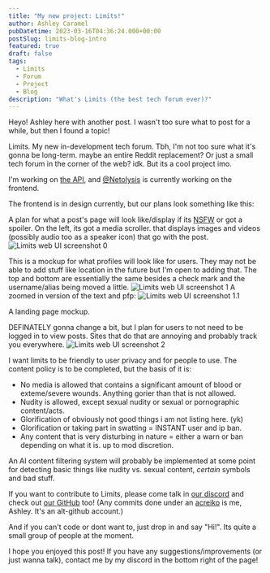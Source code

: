 ```yaml
---
title: "My new project: Limits!"
author: Ashley Caramel
pubDatetime: 2023-03-16T04:36:24.000+00:00
postSlug: limits-blog-intro
featured: true
draft: false
tags:
  - Limits
  - Forum
  - Project
  - Blog
description: "What's Limits (the best tech forum ever)?"
---
```

Heyo! Ashley here with another post.
I wasn't too sure what to post for a while, but then I found a topic!

Limits. My new in-development tech forum.
Tbh, I'm not too sure what it's gonna be long-term. maybe an entire Reddit replacement? Or just a small tech forum in the corner of the web? idk. But its a cool project imo.

I'm working on [the API](https://github.com/limit-org/limits-api), and [@Netolysis](https://github.com/netolysis) is currently working on the frontend.

The frontend is in design currently, but our plans look something like this:

A plan for what a post's page will look like/display if its [NSFW](https://en.wikipedia.org/wiki/Not_safe_for_work) or got a spoiler. On the left, its got a media scroller. that displays images and videos (possibly audio too as a speaker icon) that go with the post.
![Limits web UI screenshot 0](/blog-assets/limits-blog-intro/img-0.png)

This is a mockup for what profiles will look like for users. They may not be able to add stuff like location in the future but I'm open to adding that. The top and bottom are essentially the same besides a check mark and the username/alias being moved a little.
![Limits web UI screenshot 1](/blog-assets/limits-blog-intro/img-1.png)
A zoomed in version of the text and pfp:
![Limits web UI screenshot 1.1](/blog-assets/limits-blog-intro/img-1.1.png)

A landing page mockup.

DEFINATELY gonna change a bit, but I plan for users to not need to be logged in to view posts. Sites that do that are annoying and probably track you everywhere.
![Limits web UI screenshot 2](/blog-assets/limits-blog-intro/img-2.png)

I want limits to be friendly to user privacy and for people to use. The content policy is to be completed, but the basis of it is:
 - No media is allowed that contains a significant amount of blood or exteme/severe wounds. Anything gorier than that is not allowed.
 - Nudity is allowed, except sexual nudity or sexual or pornographic content/acts.
 - Glorification of obviously not good things i am not listing here. (yk)
 - Glorification or taking part in swatting = INSTANT user and ip ban.
 - Any content that is very disturbing in nature = either a warn or ban depending on what it is. up to mod discretion.

An AI content filtering system will probably be implemented at some point for detecting basic things like nudity vs. sexual content, _certain_ symbols and bad stuff.

If you want to contribute to Limits, please come talk in [our discord](https://discord.gg/sgYB9bcrA3) and check out [our GitHub](https://github.com/limit-org) too! 
(Any commits done under an [acreiko](https://github.com/acreiko) is me, Ashley. It's an alt-github account.)

And if you can't code or dont want to, just drop in and say "Hi!". Its quite a small group of people at the moment.

I hope you enjoyed this post! If you have any suggestions/improvements (or just wanna talk), contact me by my discord in the bottom right of the page!
